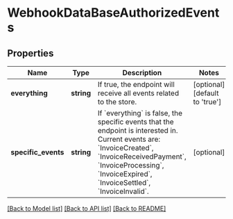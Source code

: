 # WebhookDataBaseAuthorizedEvents

## Properties
Name | Type | Description | Notes
------------ | ------------- | ------------- | -------------
**everything** | **string** | If true, the endpoint will receive all events related to the store. | [optional] [default to 'true']
**specific_events** | **string** | If &#x60;everything&#x60; is false, the specific events that the endpoint is interested in. Current events are: &#x60;InvoiceCreated&#x60;, &#x60;InvoiceReceivedPayment&#x60;, &#x60;InvoiceProcessing&#x60;, &#x60;InvoiceExpired&#x60;, &#x60;InvoiceSettled&#x60;, &#x60;InvoiceInvalid&#x60;. | [optional] 

[[Back to Model list]](../../README.md#documentation-for-models) [[Back to API list]](../../README.md#documentation-for-api-endpoints) [[Back to README]](../../README.md)

